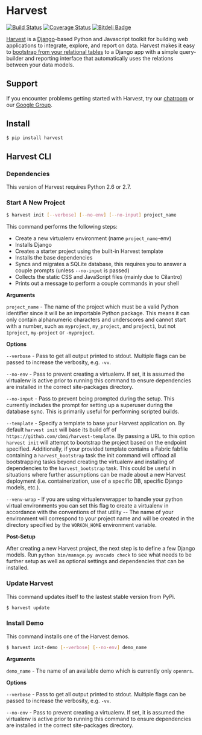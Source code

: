 # Harvest

[![Build Status](https://travis-ci.org/cbmi/harvest.png?branch=master)](https://travis-ci.org/cbmi/harvest) [![Coverage Status](https://img.shields.io/coveralls/cbmi/harvest.svg)](https://coveralls.io/r/cbmi/harvest?branch=master) [![Bitdeli Badge](https://d2weczhvl823v0.cloudfront.net/cbmi/harvest/trend.png)](https://bitdeli.com/free "Bitdeli Badge")

[Harvest](http://harvest.research.chop.edu) is a [Django](https://www.djangoproject.com/)-based Python and Javascript toolkit for building web applications to integrate, explore, and report on data.  Harvest makes it easy to [bootstrap from your relational tables](http://harvest.research.chop.edu/articles/2013/11/20/using-your-data/) to a Django app with a simple query-builder and reporting interface that automatically uses the relations between your data models.

## Support

If you encounter problems getting started with Harvest, try our [chatroom](http://harvest.research.chop.edu/chat/) or our [Google Group](https://groups.google.com/forum/#!forum/harveststack).

## Install

```bash
$ pip install harvest
```

## Harvest CLI

### Dependencies

This version of Harvest requires Python 2.6 or 2.7.

### Start A New Project

```bash
$ harvest init [--verbose] [--no-env] [--no-input] project_name
```
This command performs the following steps:

- Create a new virtualenv environment (name `project_name`-env)
- Installs Django
- Creates a starter project using the built-in Harvest template
- Installs the base dependencies
- Syncs and migrates a SQLite database, this requires you to answer a couple
prompts (unless `--no-input` is passed)
- Collects the static CSS and JavaScript files (mainly due to Cilantro)
- Prints out a message to perform a couple commands in your shell

**Arguments**

`project_name` - The name of the project which must be a valid Python
identifier since it will be an importable Python package. This means it can
only contain alphanumeric characters and underscores and cannot start with a
number, such as `myproject`, `my_project`, and `project1`, but not `1project`,
`my-project` or `-myproject`.

**Options**

`--verbose` - Pass to get all output printed to stdout. Multiple flags can be
passed to increase the verbosity, e.g. `-vv`.

`--no-env` - Pass to prevent creating a virtualenv. If set, it is assumed the
virtualenv is active prior to running this command to ensure dependencies are
installed in the correct site-packages directory.

`--no-input` - Pass to prevent being prompted during the setup. This
currently includes the prompt for setting up a superuser during the database
sync. This is primarily useful for performing scripted builds.

`--template` - Specify a template to base your Harvest application on. By
default `harvest init` will base its build off of
`https://github.com/cbmi/harvest-template`. By passing a URL to this option
`harvest init` will attempt to bootstrap the project based on the endpoint
specified. Additionally, if your provided template contains a Fabric fabfile
containing a `harvest_bootstrap` task the init command will offload all
bootstrapping tasks beyond creating the virtualenv and installing of
dependencies to the `harvest_bootstrap` task. This could be useful in situations
where further assumptions can be made about a new Harvest deployment
(i.e. containerization, use of a specific DB, specific Django models, etc.).

`--venv-wrap` - If you are using virtualenvwrapper to handle your python virtual
environments you can set this flag to create a virtualenv in accordance with
the conventions of that utility -- The name of your environment will correspond
to your project name and will be created in the directory specified by the
`WORKON_HOME` environment variable.

**Post-Setup**

After creating a new Harvest project, the next step is to define a few Django
models. Run `python bin/manage.py avocado check` to see what needs to be
further setup as well as optional settings and dependencies that can be
installed.

### Update Harvest

This command updates itself to the lastest stable version from PyPi.

```bash
$ harvest update
```

### Install Demo

This command installs one of the Harvest demos.

```bash
$ harvest init-demo [--verbose] [--no-env] demo_name
```

**Arguments**

`demo_name` - The name of an available demo which is currently only `openmrs`.

**Options**

`--verbose` - Pass to get all output printed to stdout. Multiple flags can be
passed to increase the verbosity, e.g. `-vv`.

`--no-env` - Pass to prevent creating a virtualenv. If set, it is assumed the
virtualenv is active prior to running this command to ensure dependencies are
installed in the correct site-packages directory.
